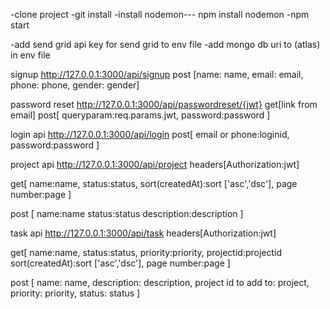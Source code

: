 -clone project
-git install
-install nodemon--- npm install nodemon
-npm start 

-add send grid api key for send grid to env file
-add mongo db uri to (atlas) in env file


signup
http://127.0.0.1:3000/api/signup
post
[name: name,
email: email,
phone: phone,
gender: gender]


password reset
http://127.0.0.1:3000/api/passwordreset/{jwt}
get[link from email]
post[
    queryparam:req.params.jwt,
    password:password
]



login api
http://127.0.0.1:3000/api/login
post[
    email or phone:loginid,
    password:password
]


project api
http://127.0.0.1:3000/api/project
headers[Authorization:jwt]

get[
    name:name,
    status:status,
    sort(createdAt):sort ['asc','dsc'],
    page number:page
]

post [
    name:name
    status:status
    description:description
]


task api
http://127.0.0.1:3000/api/task
headers[Authorization:jwt]

get[
    name:name,
    status:status,
    priority:priority,
    projectid:projectid
    sort(createdAt):sort ['asc','dsc'],
    page number:page
]

post [
    name: name,
    description: description,
    project id to add to: project,
    priority: priority,
    status: status
]